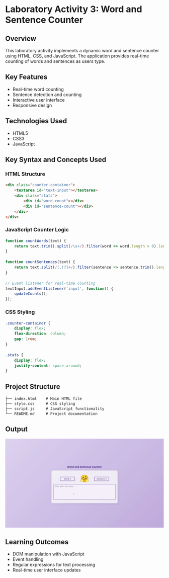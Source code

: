 # Laboratory Activity 3: Word and Sentence Counter 

## Overview
This laboratory activity implements a dynamic word and sentence counter using HTML, CSS, and JavaScript. The application provides real-time counting of words and sentences as users type.

## Key Features
- Real-time word counting
- Sentence detection and counting
- Interactive user interface
- Responsive design

## Technologies Used
- HTML5
- CSS3
- JavaScript

## Key Syntax and Concepts Used

### HTML Structure
```html
<div class="counter-container">
    <textarea id="text-input"></textarea>
    <div class="stats">
        <div id="word-count"></div>
        <div id="sentence-count"></div>
    </div>
</div>
```

### JavaScript Counter Logic
```javascript
function countWords(text) {
    return text.trim().split(/\s+/).filter(word => word.length > 0).length;
}

function countSentences(text) {
    return text.split(/[.!?]+/).filter(sentence => sentence.trim().length > 0).length;
}

// Event listener for real-time counting
textInput.addEventListener('input', function() {
    updateCounts();
});
```

### CSS Styling
```css
.counter-container {
    display: flex;
    flex-direction: column;
    gap: 1rem;
}

.stats {
    display: flex;
    justify-content: space-around;
}
```

## Project Structure
```
├── index.html    # Main HTML file
├── style.css     # CSS styling
├── script.js     # JavaScript functionality
└── README.md     # Project documentation
```

## Output
![Word and Sentence Counter](./word-sentence-ctr-output.gif)

## Learning Outcomes
- DOM manipulation with JavaScript
- Event handling
- Regular expressions for text processing
- Real-time user interface updates
